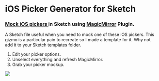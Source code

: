 # iOS Picker Generator for Sketch
### [Mock iOS pickers ](https://botmad.github.io/Template.Sketch.ios-picker-generator/) in Sketch using [MagicMirror](http://magicsketch.io/mirror/) Plugin.

A Sketch file useful when you need to mock one of these iOS pickers. This gizmo is a particular pain to recreate so I made a template for it. Why not add it to your Sketch templates folder.

1. Edit your picker options.
2. Unselect everything and refresh MagicMirror.
3. Grab your picker mockup.


![](explainers/preview-lg.gif)
